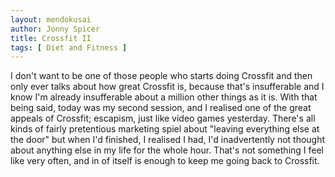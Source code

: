 ```yaml
---
layout: mendokusai
author: Jonny Spicer
title: Crossfit II
tags: [ Diet and Fitness ]
---
```

I don't want to be one of those people who starts doing Crossfit and then only ever talks about how great Crossfit is, because that's insufferable and I know I'm already insufferable
about a million other things as it is. With that being said, today was my second session, and I realised one of the great appeals of Crossfit; escapism, just like video games
yesterday. There's all kinds of fairly pretentious marketing spiel about "leaving everything else at the door" but when I'd finished, I realised I had, I'd inadvertently not thought
about anything else in my life for the whole hour. That's not something I feel like very often, and in of itself is enough to keep me going back to Crossfit.
